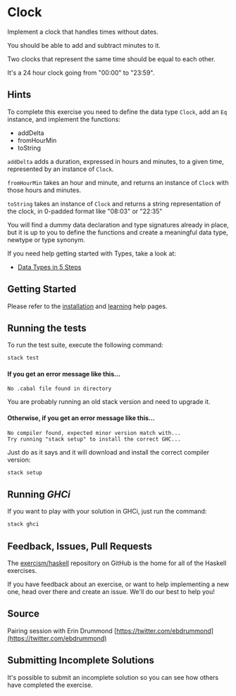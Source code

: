 # Clock

Implement a clock that handles times without dates.

You should be able to add and subtract minutes to it.

Two clocks that represent the same time should be equal to each other.

It's a 24 hour clock going from "00:00" to "23:59".

## Hints

To complete this exercise you need to define the data type `Clock`,
add an `Eq` instance, and implement the functions:

- addDelta
- fromHourMin
- toString

`addDelta` adds a duration, expressed in hours and minutes, to a given time,
represented by an instance of `Clock`.

`fromHourMin` takes an hour and minute, and returns an instance of `Clock` with 
those hours and minutes.

`toString` takes an instance of `Clock` and returns a string representation 
of the clock, in 0-padded format like "08:03" or "22:35"

You will find a dummy data declaration and type signatures already in place,
but it is up to you to define the functions and create a meaningful data type,
newtype or type synonym.

If you need help getting started with Types, take a look at:
- [Data Types in 5 Steps][types]

[types]: https://mmhaskell.com/blog/2017/12/24/haskell-data-types-in-5-steps



## Getting Started

Please refer to the [installation](https://exercism.io/tracks/haskell/installation)
and [learning](https://exercism.io/tracks/haskell/learning) help pages.

## Running the tests

To run the test suite, execute the following command:

```bash
stack test
```

#### If you get an error message like this...

```
No .cabal file found in directory
```

You are probably running an old stack version and need
to upgrade it.

#### Otherwise, if you get an error message like this...

```
No compiler found, expected minor version match with...
Try running "stack setup" to install the correct GHC...
```

Just do as it says and it will download and install
the correct compiler version:

```bash
stack setup
```

## Running *GHCi*

If you want to play with your solution in GHCi, just run the command:

```bash
stack ghci
```

## Feedback, Issues, Pull Requests

The [exercism/haskell](https://github.com/exercism/haskell) repository on
GitHub is the home for all of the Haskell exercises.

If you have feedback about an exercise, or want to help implementing a new
one, head over there and create an issue.  We'll do our best to help you!

## Source

Pairing session with Erin Drummond [https://twitter.com/ebdrummond](https://twitter.com/ebdrummond)

## Submitting Incomplete Solutions
It's possible to submit an incomplete solution so you can see how others have completed the exercise.
